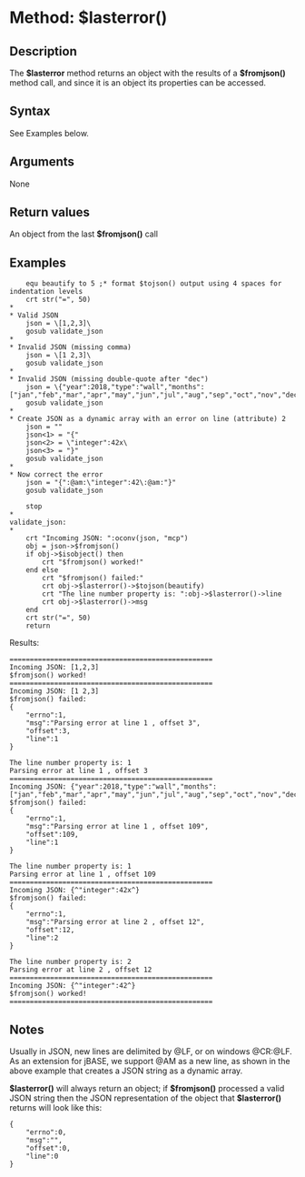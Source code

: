 # Method: $lasterror()

<PageHeader /> 

## Description

The **$lasterror** method returns an object with the results of a **\$fromjson()** method call, and since it is an object its properties can be accessed.

## Syntax

See Examples below.

## Arguments

None

## Return values

An object from the last **$fromjson()** call

## Examples

```
    equ beautify to 5 ;* format $tojson() output using 4 spaces for indentation levels
    crt str("=", 50)
*
* Valid JSON
    json = \[1,2,3]\
    gosub validate_json
*
* Invalid JSON (missing comma)
    json = \[1 2,3]\
    gosub validate_json
*
* Invalid JSON (missing double-quote after "dec")
    json = \{"year":2018,"type":"wall","months":["jan","feb","mar","apr","may","jun","jul","aug","sep","oct","nov","dec]}\
    gosub validate_json
*
* Create JSON as a dynamic array with an error on line (attribute) 2
    json = ""
    json<1> = "{"
    json<2> = \"integer":42x\
    json<3> = "}"
    gosub validate_json
*
* Now correct the error
    json = "{":@am:\"integer":42\:@am:"}"
    gosub validate_json

    stop
*
validate_json:
*
    crt "Incoming JSON: ":oconv(json, "mcp")
    obj = json->$fromjson()
    if obj->$isobject() then
        crt "$fromjson() worked!"
    end else
        crt "$fromjson() failed:"
        crt obj->$lasterror()->$tojson(beautify)
        crt "The line number property is: ":obj->$lasterror()->line
        crt obj->$lasterror()->msg
    end
    crt str("=", 50)
    return
```

Results:

```
==================================================
Incoming JSON: [1,2,3]
$fromjson() worked!
==================================================
Incoming JSON: [1 2,3]
$fromjson() failed:
{
    "errno":1,
    "msg":"Parsing error at line 1 , offset 3",
    "offset":3,
    "line":1
}

The line number property is: 1
Parsing error at line 1 , offset 3
==================================================
Incoming JSON: {"year":2018,"type":"wall","months":["jan","feb","mar","apr","may","jun","jul","aug","sep","oct","nov","dec]}
$fromjson() failed:
{
    "errno":1,
    "msg":"Parsing error at line 1 , offset 109",
    "offset":109,
    "line":1
}

The line number property is: 1
Parsing error at line 1 , offset 109
==================================================
Incoming JSON: {^"integer":42x^}
$fromjson() failed:
{
    "errno":1,
    "msg":"Parsing error at line 2 , offset 12",
    "offset":12,
    "line":2
}

The line number property is: 2
Parsing error at line 2 , offset 12
==================================================
Incoming JSON: {^"integer":42^}
$fromjson() worked!
==================================================
```

## Notes

Usually in JSON, new lines are delimited by @LF, or on windows @CR:@LF. As an extension for jBASE, we support @AM as a new line, as shown in the above example that creates a JSON string as a dynamic array.

**\$lasterror()** will always return an object; if **\$fromjson()** processed a valid JSON string then the JSON representation of the object that **$lasterror()** returns will look like this:

```
{
    "errno":0,
    "msg":"",
    "offset":0,
    "line":0
}
```

  
<PageFooter />
